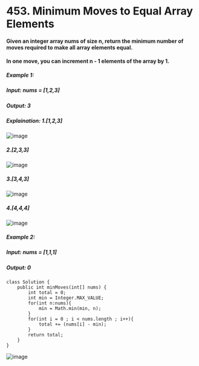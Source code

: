 # 453. Minimum Moves to Equal Array Elements

#### Given an integer array nums of size n, return the minimum number of moves required to make all array elements equal.
#### In one move, you can increment n - 1 elements of the array by 1.


##### Example 1:
#####    Input: nums = [1,2,3]
#####    Output: 3
#####    Explaination: 1.[1,2,3]
![image](https://user-images.githubusercontent.com/97871497/197132546-8835c89a-a082-446b-ab4a-5ec760380f17.png)
#####    2.[2,3,3]
![image](https://user-images.githubusercontent.com/97871497/197132571-4c61a719-91ae-4138-9523-00535da147c2.png)
#####    3.[3,4,3]
![image](https://user-images.githubusercontent.com/97871497/197132593-1032d276-f379-4ac0-a828-d58d86429c1c.png)
#####    4.[4,4,4]
![image](https://user-images.githubusercontent.com/97871497/197132619-b8661144-ca18-41c0-9527-74c81db70b82.png)

##### Example 2: 
#####    Input: nums = [1,1,1]
#####    Output: 0


```
class Solution {
    public int minMoves(int[] nums) {
        int total = 0;
        int min = Integer.MAX_VALUE;
        for(int n:nums){
            min = Math.min(min, n);
        }
        for(int i = 0 ; i < nums.length ; i++){
            total += (nums[i] - min);
        }
        return total;
    }
}
```

![image](https://user-images.githubusercontent.com/97871497/197132943-80b0546d-0840-47ce-8c8b-a30a8a039b9c.png)

